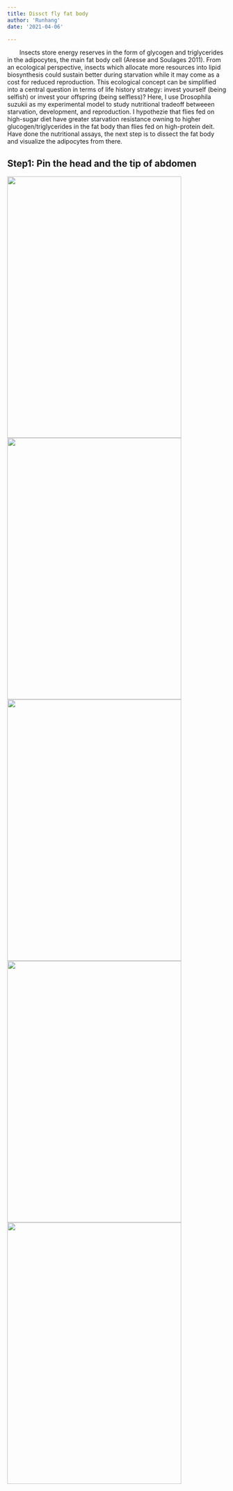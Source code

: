```yaml
---
title: Dissct fly fat body 
author: 'Runhang'
date: '2021-04-06'

--- 
```


&emsp;&emsp;Insects store energy reserves in the form of glycogen and triglycerides in the adipocytes, the main fat body cell (Aresse and Soulages 2011). From an ecological perspective, insects which allocate more resources into lipid biosynthesis could sustain better during starvation while it may come as a cost for reduced reproduction. This ecological concept can be simplified into a central question in terms of life history strategy: invest yourself (being selfish) or invest your offspring (being selfless)? Here, I use Drosophila suzukii as my experimental model to study nutritional tradeoff betweeen starvation, development, and reproduction. I hypothezie that flies fed on high-sugar diet have greater starvation resistance owning to higher glucogen/triglycerides in the fat body than flies fed on high-protein deit. Have done the nutritional assays, the next step is to dissect the fat body and visualize the adipocytes from there.

## Step1: Pin the head and the tip of abdomen

<img src="/post/pics/fatbody_fig1.jpg" alt="" width="400px" height="600px"/>

<img src="/post/pics/fatbody_fig2.jpg" alt="" width="400px" height="600px"/>

<img src="/post/pics/fatbody_fig3.jpg" alt="" width="400px" height="600px"/>

<img src="/post/pics/fatbody_fig4.jpg" alt="" width="400px" height="600px"/>

<img src="/post/pics/fatbody_fig5.jpg" alt="" width="400px" height="600px"/>
